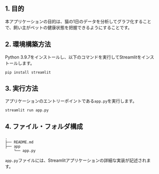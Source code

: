## 1. 目的
本アプリケーションの目的は、猫の1日のデータを分析してグラフ化することで、飼い主がペットの健康状態を把握できるようにすることです。

## 2. 環境構築方法
Python 3.9.7をインストールし、以下のコマンドを実行してStreamlitをインストールします。

```
pip install streamlit
```

## 3. 実行方法
アプリケーションのエントリーポイントである`app.py`を実行します。

```
streamlit run app.py
```

## 4. ファイル・フォルダ構成
```
.
├── README.md
├── app
    └── app.py
```

`app.py`ファイルには、Streamlitアプリケーションの詳細な実装が記述されます。